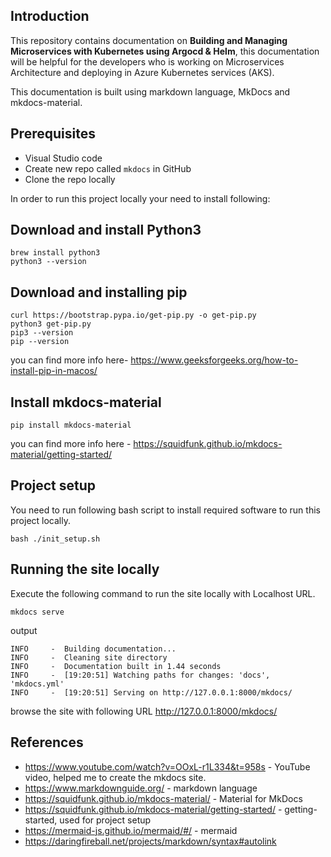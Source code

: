 
## Introduction
This repository contains documentation on **Building and Managing Microservices with Kubernetes using Argocd & Helm**, this documentation will be helpful for the developers who is working on Microservices Architecture and deploying in Azure Kubernetes services (AKS).

This documentation is built using markdown language, MkDocs and mkdocs-material.

## Prerequisites

- Visual Studio code
- Create new repo called `mkdocs` in GitHub
- Clone the repo locally

In order to run this project locally your need to install following:

## Download and install Python3

```
brew install python3
python3 --version
```

## Download and installing pip

```
curl https://bootstrap.pypa.io/get-pip.py -o get-pip.py
python3 get-pip.py
pip3 --version
pip --version
```

you can find more info here- https://www.geeksforgeeks.org/how-to-install-pip-in-macos/

## Install mkdocs-material
 
```
pip install mkdocs-material
```

you can find more info here - https://squidfunk.github.io/mkdocs-material/getting-started/
   
## Project setup

You need to run following bash script to install required software to run this project locally.

```
bash ./init_setup.sh
```

## Running the site locally

Execute the following command to run the site locally with Localhost URL.

```
mkdocs serve 
```

output
```
INFO     -  Building documentation...
INFO     -  Cleaning site directory
INFO     -  Documentation built in 1.44 seconds
INFO     -  [19:20:51] Watching paths for changes: 'docs', 'mkdocs.yml'
INFO     -  [19:20:51] Serving on http://127.0.0.1:8000/mkdocs/
```

browse the site with following URL
http://127.0.0.1:8000/mkdocs/


## References
- https://www.youtube.com/watch?v=OOxL-r1L334&t=958s - YouTube video, helped me to create the mkdocs site.
- https://www.markdownguide.org/ - markdown language
- https://squidfunk.github.io/mkdocs-material/ - Material for MkDocs
- https://squidfunk.github.io/mkdocs-material/getting-started/ - getting-started, used for project setup
- https://mermaid-js.github.io/mermaid/#/ - mermaid 
- https://daringfireball.net/projects/markdown/syntax#autolink